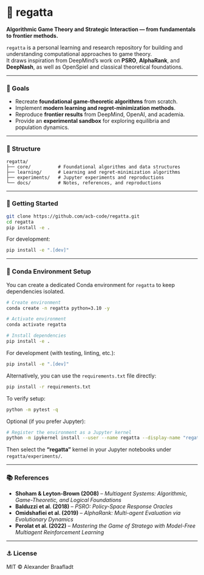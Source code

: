 # 🏁 regatta

**Algorithmic Game Theory and Strategic Interaction — from fundamentals to frontier methods.**

`regatta` is a personal learning and research repository for building and understanding computational approaches to game theory.  
It draws inspiration from DeepMind’s work on **PSRO**, **AlphaRank**, and **DeepNash**, as well as OpenSpiel and classical theoretical foundations.

---

### 🧠 Goals
- Recreate **foundational game-theoretic algorithms** from scratch.
- Implement **modern learning and regret-minimization methods**.
- Reproduce **frontier results** from DeepMind, OpenAI, and academia.
- Provide an **experimental sandbox** for exploring equilibria and population dynamics.

---

### 📂 Structure
```
regatta/
├── core/          # Foundational algorithms and data structures
├── learning/      # Learning and regret-minimization algorithms
├── experiments/   # Jupyter experiments and reproductions
└── docs/          # Notes, references, and reproductions
```

---

### 🚀 Getting Started

```bash
git clone https://github.com/acb-code/regatta.git
cd regatta
pip install -e .
```

For development:
```bash
pip install -e ".[dev]"
```

---

### 🧰 Conda Environment Setup

You can create a dedicated Conda environment for `regatta` to keep dependencies isolated.

```bash
# Create environment
conda create -n regatta python=3.10 -y

# Activate environment
conda activate regatta

# Install dependencies
pip install -e .
```

For development (with testing, linting, etc.):
```bash
pip install -e ".[dev]"
```

Alternatively, you can use the `requirements.txt` file directly:
```bash
pip install -r requirements.txt
```

To verify setup:
```bash
python -m pytest -q
```

Optional (if you prefer Jupyter):
```bash
# Register the environment as a Jupyter kernel
python -m ipykernel install --user --name regatta --display-name "regatta"
```
Then select the **“regatta”** kernel in your Jupyter notebooks under `regatta/experiments/`.

---

### 📚 References
- **Shoham & Leyton-Brown (2008)** – *Multiagent Systems: Algorithmic, Game-Theoretic, and Logical Foundations*
- **Balduzzi et al. (2018)** – *PSRO: Policy-Space Response Oracles*
- **Omidshafiei et al. (2019)** – *AlphaRank: Multi-agent Evaluation via Evolutionary Dynamics*
- **Perolat et al. (2022)** – *Mastering the Game of Stratego with Model-Free Multiagent Reinforcement Learning*

---

### ⚓ License
MIT © Alexander Braafladt
